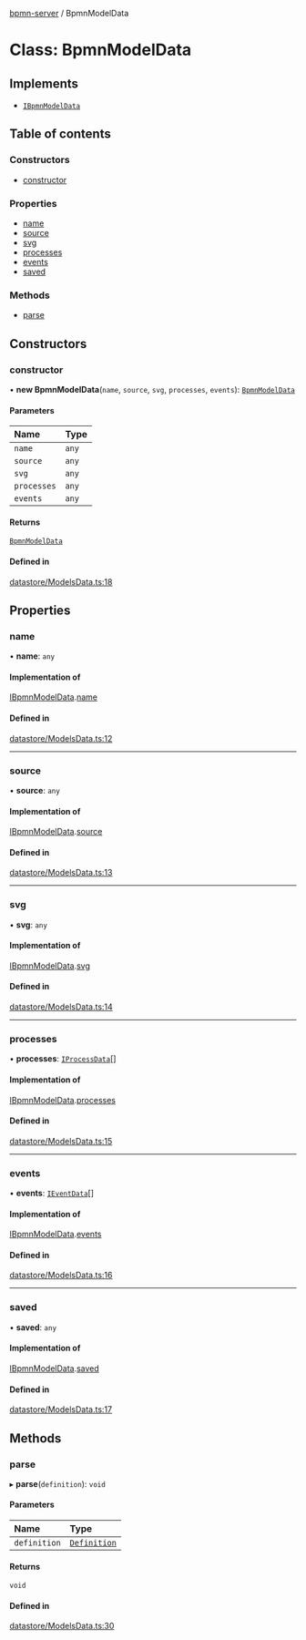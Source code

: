 [bpmn-server](../API.md) / BpmnModelData

# Class: BpmnModelData

## Implements

- [`IBpmnModelData`](../interfaces/IBpmnModelData.md)

## Table of contents

### Constructors

- [constructor](BpmnModelData.md#constructor)

### Properties

- [name](BpmnModelData.md#name)
- [source](BpmnModelData.md#source)
- [svg](BpmnModelData.md#svg)
- [processes](BpmnModelData.md#processes)
- [events](BpmnModelData.md#events)
- [saved](BpmnModelData.md#saved)

### Methods

- [parse](BpmnModelData.md#parse)

## Constructors

### constructor

• **new BpmnModelData**(`name`, `source`, `svg`, `processes`, `events`): [`BpmnModelData`](BpmnModelData.md)

#### Parameters

| Name | Type |
| :------ | :------ |
| `name` | `any` |
| `source` | `any` |
| `svg` | `any` |
| `processes` | `any` |
| `events` | `any` |

#### Returns

[`BpmnModelData`](BpmnModelData.md)

#### Defined in

[datastore/ModelsData.ts:18](https://github.com/bpmnServer/bpmn-server/blob/637b6d1/src/datastore/ModelsData.ts#L18)

## Properties

### name

• **name**: `any`

#### Implementation of

[IBpmnModelData](../interfaces/IBpmnModelData.md).[name](../interfaces/IBpmnModelData.md#name)

#### Defined in

[datastore/ModelsData.ts:12](https://github.com/bpmnServer/bpmn-server/blob/637b6d1/src/datastore/ModelsData.ts#L12)

___

### source

• **source**: `any`

#### Implementation of

[IBpmnModelData](../interfaces/IBpmnModelData.md).[source](../interfaces/IBpmnModelData.md#source)

#### Defined in

[datastore/ModelsData.ts:13](https://github.com/bpmnServer/bpmn-server/blob/637b6d1/src/datastore/ModelsData.ts#L13)

___

### svg

• **svg**: `any`

#### Implementation of

[IBpmnModelData](../interfaces/IBpmnModelData.md).[svg](../interfaces/IBpmnModelData.md#svg)

#### Defined in

[datastore/ModelsData.ts:14](https://github.com/bpmnServer/bpmn-server/blob/637b6d1/src/datastore/ModelsData.ts#L14)

___

### processes

• **processes**: [`IProcessData`](../interfaces/IProcessData.md)[]

#### Implementation of

[IBpmnModelData](../interfaces/IBpmnModelData.md).[processes](../interfaces/IBpmnModelData.md#processes)

#### Defined in

[datastore/ModelsData.ts:15](https://github.com/bpmnServer/bpmn-server/blob/637b6d1/src/datastore/ModelsData.ts#L15)

___

### events

• **events**: [`IEventData`](../interfaces/IEventData.md)[]

#### Implementation of

[IBpmnModelData](../interfaces/IBpmnModelData.md).[events](../interfaces/IBpmnModelData.md#events)

#### Defined in

[datastore/ModelsData.ts:16](https://github.com/bpmnServer/bpmn-server/blob/637b6d1/src/datastore/ModelsData.ts#L16)

___

### saved

• **saved**: `any`

#### Implementation of

[IBpmnModelData](../interfaces/IBpmnModelData.md).[saved](../interfaces/IBpmnModelData.md#saved)

#### Defined in

[datastore/ModelsData.ts:17](https://github.com/bpmnServer/bpmn-server/blob/637b6d1/src/datastore/ModelsData.ts#L17)

## Methods

### parse

▸ **parse**(`definition`): `void`

#### Parameters

| Name | Type |
| :------ | :------ |
| `definition` | [`Definition`](Definition.md) |

#### Returns

`void`

#### Defined in

[datastore/ModelsData.ts:30](https://github.com/bpmnServer/bpmn-server/blob/637b6d1/src/datastore/ModelsData.ts#L30)
